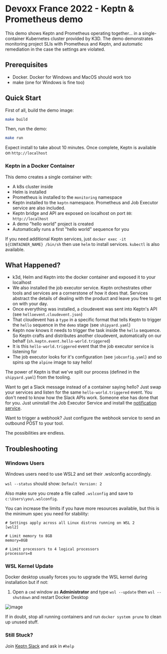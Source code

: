 # Devoxx France 2022 - Keptn & Prometheus demo

This demo shows Keptn and Prometheus operating together...
in a single-container Kubernetes cluster provided by K3D.
The demo demonstrates monitoring project SLIs with Prometheus and Keptn,
and automatic remediation in the case the settings are violated.

## Prerequisites

- Docker. Docker for Windows and MacOS should work too
- make (one for Windows is fine too)

## Quick Start

First of all, build the demo image:

```bash
make build
```

Then, run the demo:

```bash
make run
```

Expect install to take about 10 minutes.
Once complete, Keptn is available on `http://localhost`

### Keptn in a Docker Container

This demo creates a single container with:
- A k8s cluster inside
- Helm is installed
- Prometheus is installed to the `monitoring` namespace
- Keptn installed to the `keptn` namespace.
  Prometheus and Job Executor service are also included.
- Keptn bridge and API are exposed on localhost on port `80`: `http://localhost`
- A demo "hello world" project is created
- Automatically runs a first "hello world" sequence for you

If you need additional Keptn services, just `docker exec -it ${CONTAINER_NAME} /bin/sh` then use `helm` to install services. `kubectl` is also available.

## What Happened?

- k3d, Helm and Keptn into the docker container and exposed it to your localhost
- We also installed the job executor service. Keptn orchestrates other tools and services are a cornerstone of how it does that. Services abstract the details of dealing with the product and leave you free to get on with your day.
- Once everything was installed, a cloudevent was sent into Keptn's API (see `helloevent.cloudevent.json`)
- That cloudevent has a `type` in a specific format that tells Keptn to trigger the `hello` sequence in the `demo` stage (see `shipyard.yaml`)
- Keptn now knows it needs to trigger the task inside the `hello` sequence. So Keptn crafts and distributes another cloudevent, automatically on our behalf (`sh.keptn.event.hello-world.triggered`)
- It is this `hello-world.triggered` event that the job executor service is listening for
- The job executor looks for it's configuration (see `jobconfig.yaml`) and so spins up the `alpine` image to say hello!


The power of Keptn is that we've split our process (defined in the `shipyard.yaml`) from the tooling.

Want to get a Slack message instead of a container saying hello? Just swap your services and listen for the same `hello-world.triggered` event. You don't need to know how the Slack APIs work. Someone else has done that for you. Just uninstall the Job Executor Service and install the [notification service](https://github.com/keptn-contrib/notification-service).

Want to trigger a webhook? Just configure the webhook service to send an outbound POST to your tool.

The possibilities are endless.


## Troubleshooting

### Windows Users

Windows users need to use WSL2 and set their .wslconfig accordingly.

`wsl --status` should show: `Default Version: 2`

Also make sure you create a file called `.wslconfig` and save to `c:\Users\you\.wslconfig`.

You can increase the limits if you have more resources available, but this is the minimum spec you need for stability:
```
# Settings apply across all Linux distros running on WSL 2
[wsl2]

# Limit memory to 8GB
memory=8GB

# Limit processors to 4 logical processors
processors=8
```

### WSL Kernel Update

Docker desktop usually forces you to upgrade the WSL kernel during installation but if not:

1. Open a `cmd` window as **Administrator** and type `wsl --update` then `wsl --shutdown` and restart Docker Desktop

![image](https://user-images.githubusercontent.com/26523841/155234144-37ac614e-7535-4ca9-a1b5-8e0b0c7b1636.png)

If in doubt, stop all running containers and run `docker system prune` to clean up unused stuff.

### Still Stuck?

Join [Keptn Slack](https://slack.keptn.sh) and ask in `#help`
